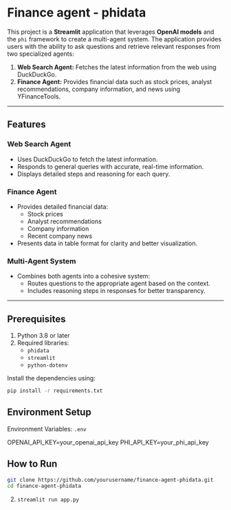 # Finance agent - phidata

This project is a **Streamlit** application that leverages **OpenAI models** and the `phi` framework to create a multi-agent system. The application provides users with the ability to ask questions and retrieve relevant responses from two specialized agents:

1. **Web Search Agent:** Fetches the latest information from the web using DuckDuckGo.
2. **Finance Agent:** Provides financial data such as stock prices, analyst recommendations, company information, and news using YFinanceTools.

---

## Features

### Web Search Agent
- Uses DuckDuckGo to fetch the latest information.
- Responds to general queries with accurate, real-time information.
- Displays detailed steps and reasoning for each query.

### Finance Agent
- Provides detailed financial data:
  - Stock prices
  - Analyst recommendations
  - Company information
  - Recent company news
- Presents data in table format for clarity and better visualization.

### Multi-Agent System
- Combines both agents into a cohesive system:
  - Routes questions to the appropriate agent based on the context.
  - Includes reasoning steps in responses for better transparency.

---

## Prerequisites

1. Python 3.8 or later
2. Required libraries:
   - `phidata`
   - `streamlit`
   - `python-dotenv`

Install the dependencies using:

```bash
pip install -r requirements.txt
```

## Environment Setup
Environment Variables: `.env`

OPENAI_API_KEY=your_openai_api_key
PHI_API_KEY=your_phi_api_key


## How to Run
```bash
git clone https://github.com/yourusername/finance-agent-phidata.git
cd finance-agent-phidata
```

2. ```bash
   streamlit run app.py
   ```

